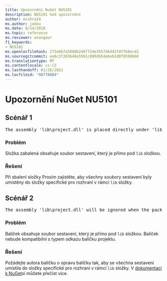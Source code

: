 ```yaml
---
title: Upozornění NuGet NU5101
description: NU5101 kód upozornění
author: mishra14
ms.author: jodou
ms.date: 8/14/2018
ms.topic: reference
ms.reviewer: anangaur
f1_keywords:
- NU5101
ms.openlocfilehash: 1f3e8b7a5880b246ff2de35574bd42fdffb8ecd2
ms.sourcegitcommit: ee6c3f203648a5561c809db54ebeb1d0f0598b68
ms.translationtype: MT
ms.contentlocale: cs-CZ
ms.lasthandoff: 01/26/2021
ms.locfileid: "98778084"
---
```

# <a name="nuget-warning-nu5101"></a>Upozornění NuGet NU5101

## <a name="scenario-1"></a>Scénář 1
<pre>The assembly 'lib\project.dll' is placed directly under 'lib' folder. It is recommended that assemblies be placed inside a framework-specific folder. Move it into a framework-specific folder.</pre>

### <a name="issue"></a>Problém

Složka zabalená obsahuje soubor sestavení, který je přímo pod `lib` složkou.


### <a name="solution"></a>Řešení

Při sbalení složky Prosím zajistěte, aby všechny soubory sestavení byly umístěny do složky specifické pro rozhraní v rámci `lib` složky.


## <a name="scenario-2"></a>Scénář 2
<pre>The assembly 'lib\project.dll' will be ignored when the package is installed after the migration.</pre>

### <a name="issue"></a>Problém

Balíček obsahuje soubor sestavení, který je přímo pod `lib` složkou. Balíček nebude kompatibilní s typem odkazu balíčku projektu.


### <a name="solution"></a>Řešení

Požádejte autora balíčku o opravu balíčku tak, aby se všechna sestavení umístila do složky specifické pro rozhraní v rámci `lib` složky. V [dokumentaci k NuGet](../../consume-packages/migrate-packages-config-to-package-reference.md)si můžete přečíst více.
